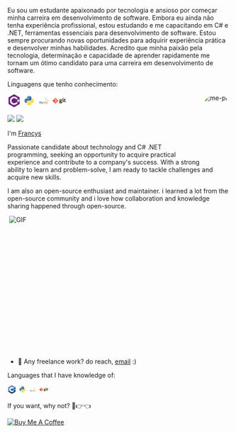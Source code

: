 Eu sou um estudante apaixonado por tecnologia e ansioso por começar minha carreira em desenvolvimento de software. Embora eu ainda não tenha experiência profissional, estou estudando e me capacitando em C# e .NET, ferramentas essenciais para desenvolvimento de software. Estou sempre procurando novas oportunidades para adquirir experiência prática e desenvolver minhas habilidades. Acredito que minha paixão pela tecnologia, determinação e capacidade de aprender rapidamente me tornam um ótimo candidato para uma carreira em desenvolvimento de software.

<div>
  Linguagens que tenho conhecimento:

>
<code><img height="30" src="https://raw.githubusercontent.com/devicons/devicon/1119b9f84c0290e0f0b38982099a2bd027a48bf1/icons/csharp/csharp-plain.svg"></code>
<code><img height="30" src="https://raw.githubusercontent.com/github/explore/80688e429a7d4ef2fca1e82350fe8e3517d3494d/topics/python/python.png"></code>
<code><img height="30" src="https://raw.githubusercontent.com/github/explore/80688e429a7d4ef2fca1e82350fe8e3517d3494d/topics/mysql/mysql.png"></code>
<code><img height="30" src="https://raw.githubusercontent.com/github/explore/80688e429a7d4ef2fca1e82350fe8e3517d3494d/topics/git/git.png"></code>
<img align="right" alt="me-pic" height="150" style="border-radius:150px;" src="https://avatars.githubusercontent.com/u/119719373?v=4">
</div>
 
  <a href = "mailto:blackgsgofsr@gmail.com"><img src="https://img.shields.io/badge/-Gmail-%23333?style=for-the-badge&logo=gmail&logoColor=white" target="_blank"></a>
  <a href="https://www.linkedin.com/in/blackbar/" target="_blank"><img src="https://img.shields.io/badge/-LinkedIn-%230077B5?style=for-the-badge&logo=linkedin&logoColor=white" target="_blank"></a> 
</div>

I'm [Francys](https://www.linkedin.com/in/blackbar/?locale=en_US)
 
Passionate candidate about technology and C# .NET programming, seeking an opportunity to acquire practical experience and contribute to a company's success. With a strong ability to learn and problem-solve, I am ready to tackle challenges and acquire new skills.

I am also an open-source enthusiast and maintainer. i learned a lot from the open-source community and i love how collaboration and knowledge sharing happened through open-source.

  <img align="right" alt="GIF" src="https://github.com/abhisheknaiidu/abhisheknaiidu/blob/master/code.gif?raw=true" width="500" height="320" />
  
- 💼 Any freelance work? do reach, [email](mailto:blackgsgofsr@gmail.com) :)

Languages that I have knowledge of:

>
<code><img height="20" src="https://raw.githubusercontent.com/github/explore/80688e429a7d4ef2fca1e82350fe8e3517d3494d/topics/cpp/cpp.png"></code>
<code><img height="20" src="https://raw.githubusercontent.com/github/explore/80688e429a7d4ef2fca1e82350fe8e3517d3494d/topics/python/python.png"></code>
<code><img height="20" src="https://raw.githubusercontent.com/github/explore/80688e429a7d4ef2fca1e82350fe8e3517d3494d/topics/mysql/mysql.png"></code>
<code><img height="20" src="https://raw.githubusercontent.com/github/explore/80688e429a7d4ef2fca1e82350fe8e3517d3494d/topics/git/git.png"></code>

If you want, why not? 🥺👉👈

<a href="https://www.buymeacoffee.com/blackgsgofz" target="_blank"><img src="https://cdn.buymeacoffee.com/buttons/v2/default-red.png" alt="Buy Me A Coffee" width="150" ></a>

